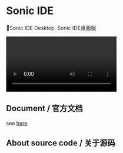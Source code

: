 # Sonic IDE
🎉Sonic IDE Desktop. Sonic IDE桌面版

![video](./show.mp4)

## Document / 官方文档

see [here](https://sonic-cloud.cn/ide/re-ide.html)

## About source code / 关于源码


